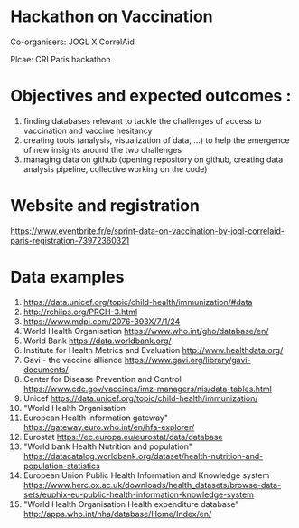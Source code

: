 # Hackathon on Vaccination
Co-organisers: JOGL X CorrelAid 

Plcae: CRI Paris hackathon

# Objectives and expected outcomes : 
1. finding databases relevant to tackle the challenges of access to vaccination and vaccine hesitancy
2. creating tools (analysis, visualization of data, ...) to help the emergence of new insights around the two challenges
3. managing data on github (opening repository on github, creating data analysis pipeline, collective working on the code)


# Website and registration
https://www.eventbrite.fr/e/sprint-data-on-vaccination-by-jogl-correlaid-paris-registration-73972360321

# Data examples

1. https://data.unicef.org/topic/child-health/immunization/#data
2. http://rchiips.org/PRCH-3.html
3. https://www.mdpi.com/2076-393X/7/1/24
4. World Health Organisation	https://www.who.int/gho/database/en/
5. World Bank	https://data.worldbank.org/
6. Institute for Health Metrics and Evaluation	http://www.healthdata.org/
7. Gavi - the vaccine alliance	https://www.gavi.org/library/gavi-documents/
8. Center for Disease Prevention and Control	https://www.cdc.gov/vaccines/imz-managers/nis/data-tables.html
9. Unicef	https://data.unicef.org/topic/child-health/immunization/
10. "World Health Organisation
11. European Health information gateway"	https://gateway.euro.who.int/en/hfa-explorer/
12. Eurostat	https://ec.europa.eu/eurostat/data/database
13. "World bank
Health Nutrition and population"	https://datacatalog.worldbank.org/dataset/health-nutrition-and-population-statistics
14. European Union Public Health Information and Knowledge system	https://www.herc.ox.ac.uk/downloads/health_datasets/browse-data-sets/euphix-eu-public-health-information-knowledge-system
15. "World Health Organisation
Health expenditure database"	http://apps.who.int/nha/database/Home/Index/en/
